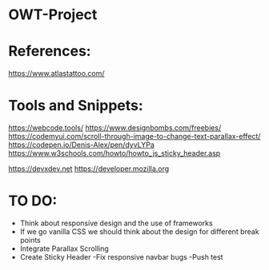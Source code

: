# OWT-Project

# References:
https://www.atlastattoo.com/

# Tools and Snippets:
https://webcode.tools/
https://www.designbombs.com/freebies/
https://codemyui.com/scroll-through-image-to-change-text-parallax-effect/
https://codepen.io/Denis-Alex/pen/dyvLYPa
https://www.w3schools.com/howto/howto_js_sticky_header.asp 

https://devxdev.net
https://developer.mozilla.org

# TO DO:
- Think about responsive design and the use of frameworks
- If we go vanilla CSS we should think about the design for different break points
- Integrate Parallax Scrolling
- Create Sticky Header
-Fix responsive navbar bugs
-Push test